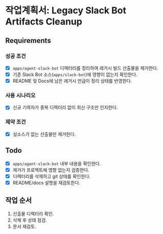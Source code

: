 # 작업계획서: Legacy Slack Bot Artifacts Cleanup

## Requirements

### 성공 조건

- [x] `apps/agent-slack-bot` 디렉터리를 정리하여 레거시 빌드 산출물을 제거한다.
- [x] 기존 Slack Bot 소스(`apps/slack-bot`)에 영향이 없는지 확인한다.
- [x] README 및 Docs에 남은 레거시 언급이 정리 상태를 반영한다.

### 사용 시나리오

- [x] 신규 기여자가 중복 디렉터리 없이 최신 구조만 인지한다.

### 제약 조건

- [x] 실소스가 없는 산출물만 제거한다.

## Todo

- [x] `apps/agent-slack-bot` 내부 내용을 확인한다.
- [x] 제거가 프로젝트에 영향 없는지 검증한다.
- [x] 디렉터리를 삭제하고 git 상태를 확인한다.
- [x] README/docs 설명을 재검토한다.

## 작업 순서

1. 산출물 디렉터리 확인.
2. 삭제 후 상태 점검.
3. 문서 재검토.
